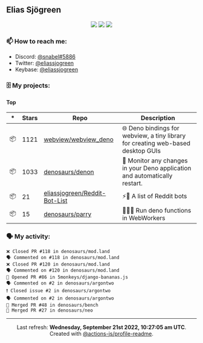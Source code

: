 ## Elias Sjögreen

<p align="center">
  <img src="https://img.shields.io/badge/🎂-dec. 2003-success" />
  <img src="https://img.shields.io/badge/🌎-Stockholm-informational" />
  <img src="https://img.shields.io/badge/👦-He/Him-informational" />
</p>

### 📫 How to reach me:

- Discord: [@snabel#5886](https://discord.com/users/267978757799673866)
- Twitter: [@eliassjogreen](https://twitter.com/eliassjogreen)
- Keybase: [@eliassjogreen](https://keybase.io/eliassjogreen)

### 🗄 My projects:

#### Top
|*|Stars|Repo|Description|
|---|---|---|---|
| 📦 | 1121 | [webview/webview_deno](https://github.com/webview/webview_deno) | 🌐 Deno bindings for webview, a tiny library for creating web-based desktop GUIs |
| 📦 | 1033 | [denosaurs/denon](https://github.com/denosaurs/denon) | 👀 Monitor any changes in your Deno application and automatically restart. |
| 📦 | 21 | [eliassjogreen/Reddit-Bot-List](https://github.com/eliassjogreen/Reddit-Bot-List) | ⚡️🤖 A list of Reddit bots |
| 📦 | 15 | [denosaurs/parry](https://github.com/denosaurs/parry) | 👷🏽‍♂️ Run deno functions in WebWorkers |

### 🗣 My activity:

```
❌ Closed PR #118 in denosaurs/mod.land
🗣 Commented on #118 in denosaurs/mod.land
❌ Closed PR #120 in denosaurs/mod.land
🗣 Commented on #120 in denosaurs/mod.land
💪 Opened PR #86 in 5monkeys/django-bananas.js
🗣 Commented on #2 in denosaurs/argontwo
❗️ Closed issue #2 in denosaurs/argontwo
🗣 Commented on #2 in denosaurs/argontwo
🎉 Merged PR #48 in denosaurs/bench
🎉 Merged PR #27 in denosaurs/neo
```

------------
<p align="center">Last refresh: <b>Wednesday, September 21st 2022, 10:27:05 am UTC</b>. Created with <a href=https://github.com/marketplace/actions/profile-readme>@actions-js/profile-readme</a>.</p>
